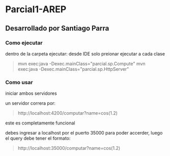# Parcial1-AREP

## Desarrollado por Santiago Parra


### Como ejecutar
  dentro de la carpeta ejecutar:
  desde IDE solo preionar ejecutar a cada clase
  
  > mvn exec:java -Dexec.mainClass="parcial.sp.Compute"
  > mvn exec:java -Dexec.mainClass="parcial.sp.HttpServer"
>
### Como usar

iniciar ambos servidores

un servidor correra por:

> http://localhost:4200/computar?name=cos(1.2)

este es completamente funcional

debes ingresar a localhost por el puerto 35000 para poder accerder, luego el query debe tener el formato:

> http://localhost:35000/computar?name=cos(1.2)


